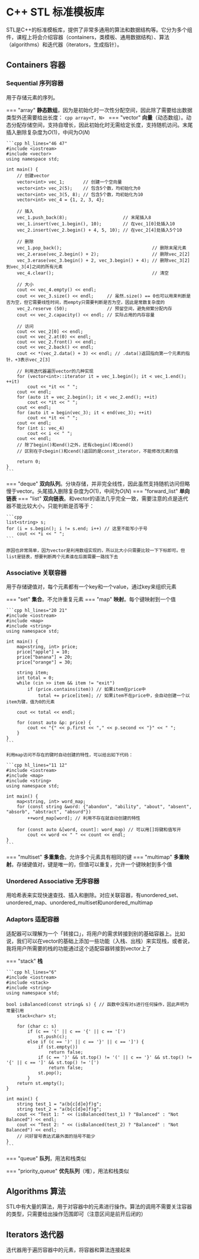 # **C++ STL 标准模板库**

STL是C++的标准模板库，提供了非常多通用的算法和数据结构等。它分为多个组件，课程上将会介绍容器（containers，类模板、通用数据结构）、算法（algorithms）和迭代器（iterators，生成指针）。

## **Containers 容器**

### **Sequential 序列容器**
用于存储元素的序列。

=== "array"
    **静态数组**，因为是初始化时一次性分配空间，因此除了需要给出数据类型外还需要给出长度：
    ```cpp
    array<T, N>
    ```
=== "vector"
    **向量**（动态数组）。动态分配存储空间，支持自增长，因此初始化时无需给定长度，支持随机访问。末尾插入删除复杂度为$O(1)$，中间为$O(N)$

    ```cpp hl_lines="46 47"
    #include <iostream>
    #include <vector>
    using namespace std;

    int main() {
        // 创建vector
        vector<int> vec_1;       // 创建一个空向量
        vector<int> vec_2(5);    // 包含5个数，均初始化为0
        vector<int> vec_3(5, 8); // 包含5个数，均初始化为10
        vector<int> vec_4 = {1, 2, 3, 4};

        // 插入
        vec_1.push_back(8);                     // 末尾插入8
        vec_1.insert(vec_1.begin(), 10);        // 在vec_1[0]处插入10
        vec_2.insert(vec_2.begin() + 4, 5, 10); // 在vec_2[4]处插入5个10

        // 删除
        vec_1.pop_back();                                  // 删除末尾元素
        vec_2.erase(vec_2.begin() + 2);                    // 删除vec_2[2]
        vec_3.erase(vec_3.begin() + 2, vec_3.begin() + 4); // 删除vec_3[2]到vec_3[4]之间的所有元素
        vec_4.clear();                                     // 清空

        // 大小
        cout << vec_4.empty() << endl;
        cout << vec_3.size() << endl;     // 虽然.size() == 0也可以用来判断是否为空，但它需要线性时间，而empty只需要判断是否为空，因此是常数复杂度的
        vec_2.reserve (50);               // 预留空间，避免频繁分配内存
        cout << vec_2.capacity() << endl; // 实际占用的内存容量

        // 访问
        cout << vec_2[0] << endl;
        cout << vec_2.at(0) << endl;
        cout << vec_2.front() << endl;
        cout << vec_2.back() << endl;
        cout << *(vec_2.data() + 3) << endl; // .data()返回指向第一个元素的指针，+3表示vec_2[3]

        // 利用迭代器遍历vector的几种实现
        for (vector<int>::iterator it = vec_1.begin(); it < vec_1.end(); ++it)
            cout << *it << " ";
        cout << endl;
        for (auto it = vec_2.begin(); it < vec_2.end(); ++it)
            cout << *it << " ";
        cout << endl;
        for (auto it = begin(vec_3); it < end(vec_3); ++it)
            cout << *it << " ";
        cout << endl;
        for (int i: vec_4)
            cout << i << " ";
        cout << endl;
        // 除了begin()和end()之外，还有cbegin()和cend()
        // 区别在于cbegin()和cend()返回的是const_iterator，不能修改元素的值

        return 0;
    }
    ```

=== "deque"
    **双向队列**。分块存储，并非完全线性，因此虽然支持随机访问但略慢于vector。头尾插入删除复杂度为$O(1)$，中间为$O(N)$
=== "forward_list"
    **单向链表**
=== "list"
    **双向链表**。和vector的语法几乎完全一致，需要注意的点是迭代器不能比较大小，只能判断是否等于：

    ```cpp
    list<string> s;
    for (i = s.begin(); i != s.end; i++) // 这里不能写小于号
        cout << *i << " ";
    ```

    原因也非常简单，因为vector是利用数组实现的，所以比大小只需要比较一下下标即可。但list是链表，想要判断两个元素谁在后面需要一路找下去

### **Associative 关联容器**
用于存储键值对，每个元素都有一个key和一个value，通过key来组织元素

=== "set"
    **集合**。不允许重复元素
=== "map"
    **映射**。每个键映射到一个值

    ```cpp hl_lines="20 21"
    #include <iostream>
    #include <map>
    #include <string>
    using namespace std;

    int main() {
        map<string, int> price;
        price["apple"] = 10;
        price["banana"] = 20;
        price["orange"] = 30;

        string item;
        int total = 0;
        while (cin >> item && item != "exit")
            if (price.contains(item)) // 如果item在price中
                total += price[item]; // 如果item不在price中，会自动创建一个以item为键，值为0的元素

        cout << total << endl;

        for (const auto &p: price) {
            cout << "{" << p.first << "," << p.second << "}" << " ";
        }
    }
    ```

    利用map访问不存在的键时自动创建的特性，可以给出如下代码：

    ```cpp hl_lines="11 12"
    #include <iostream>
    #include <map>
    #include <string>
    using namespace std;

    int main() {
        map<string, int> word_map;
        for (const string &word: {"abandon", "ability", "about", "absent", "absorb", "abstract", "absurd"})
            ++word_map[word]; // 利用不存在就自动创建的特性

        for (const auto &[word, count]: word_map) // 可以用[]将键和值写开
            cout << word << " " << count << endl;
    }
    ```

=== "multiset"
    **多重集合**。允许多个元素具有相同的键
=== "multimap"
    **多重映射**。存储键值对，键是唯一的，但值可以重复，允许一个键映射到多个值

### **Unordered Associative 无序容器**
用哈希表来实现快速查找、插入和删除。对应关联容器，有unordered_set、unordered_map、unordered_multiset和unordered_multimap

### **Adaptors 适配容器**

适配器可以理解为一个「转接口」，将用户的需求转接到别的基础容器上。比如说，我们可以在vector的基础上添加一些功能（入栈、出栈）来实现栈，或者说，我将用户所需要的栈的功能通过这个适配容器转接到vector上了

=== "stack"
    **栈**
    
    ```cpp hl_lines="6"
    #include <iostream>
    #include <stack>
    #include <string>
    using namespace std;

    bool isBalanced(const string& s) { // 函数中没有对s进行任何操作，因此声明为常量引用
        stack<char> st;

        for (char c: s)
            if (c == '(' || c == '{' || c == '[')
                st.push(c);
            else if (c == ')' || c == '}' || c == ']') {
                if (st.empty())
                    return false;
                if (c == ')' && st.top() != '(' || c == '}' && st.top() != '{' || c == ']' && st.top() != '[')
                    return false;
                st.pop();
            }
        return st.empty();
    }

    int main() {
        string test_1 = "a(b{c[d]e}f)g";
        string test_2 = "a(b{c[d}e]f)g";
        cout << "Test 1: " << (isBalanced(test_1) ? "Balanced" : "Not Balanced") << endl;
        cout << "Test 2: " << (isBalanced(test_2) ? "Balanced" : "Not Balanced") << endl;
        // 问好冒号表达式最外面的括号不能少
    }
    ```

=== "queue"
    **队列**，用法和栈类似

=== "priority_queue"
    **优先队列**（堆），用法和栈类似

## **Algorithms 算法**

STL中有大量的算法，用于对容器中的元素进行操作。算法的调用不需要关注容器的类型，只需要给出操作范围即可（注意区间是前开后闭的）


## **Iterators 迭代器**

迭代器用于遍历容器中的元素，将容器和算法连接起来